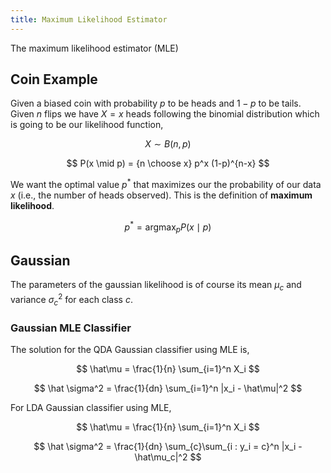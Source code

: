 ```yaml
---
title: Maximum Likelihood Estimator
---
```


The maximum likelihood estimator (MLE)

## Coin Example

Given a biased coin with probability $p$ to be heads and $1-p$ to be tails. Given $n$ flips we have $X=x$ heads following the binomial distribution which is going to be our likelihood function,

$$
X \sim B(n,p)
$$

$$
P(x \mid p) = {n \choose x} p^x (1-p)^{n-x}
$$

We want the optimal value $p^*$ that maximizes our the probability of our data $x$ (i.e., the number of heads observed). This is the definition of **maximum likelihood**.

$$
p^* = \mathop{\arg\max}_p{P(x \mid p)}
$$

## Gaussian

The parameters of the gaussian likelihood is of course its mean $\mu_c$ and variance $\sigma_c^2$ for each class $c$.

### Gaussian MLE Classifier
The solution for the QDA Gaussian classifier using MLE is,

$$
\hat\mu = \frac{1}{n} \sum_{i=1}^n X_i
$$

$$
\hat \sigma^2 = \frac{1}{dn} \sum_{i=1}^n |x_i - \hat\mu|^2
$$

For LDA Gaussian classifier using MLE,

$$
\hat\mu = \frac{1}{n} \sum_{i=1}^n X_i
$$

$$
\hat \sigma^2 = \frac{1}{dn} \sum_{c}\sum_{i : y_i = c}^n |x_i - \hat\mu_c|^2
$$